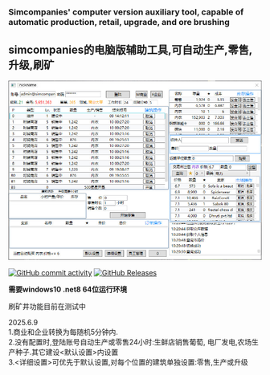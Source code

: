 ### Simcompanies' computer version auxiliary tool, capable of automatic production, retail, upgrade, and ore brushing
## simcompanies的电脑版辅助工具,可自动生产,零售,升级,刷矿  

![image](https://github.com/byyyf/simcompanies/blob/main/images/1.jpg?raw=true)

[![GitHub commit activity](https://img.shields.io/github/commit-activity/m/byyyf/simcompanies)](https://github.com/byyyf/simcompanies/commits/master)
[![GitHub Releases](https://img.shields.io/github/downloads/byyyf/simcompanies/latest/total?logo=github)](https://github.com/byyyf/simcompanies/releases)


**需要windows10 .net8 64位运行环境**  
   
刷矿井功能目前在测试中


2025.6.9<br>
1.商业和企业转换为每随机5分钟内.<br>
2.没有配置时,登陆账号自动生产或零售24小时:生鲜店销售葡萄, 电厂发电,农场生产种子.其它建设<默认设置>内设置 <br>
3.<详细设置>可优先于默认设置,对每个位置的建筑单独设置:零售,生产或升级<br>
